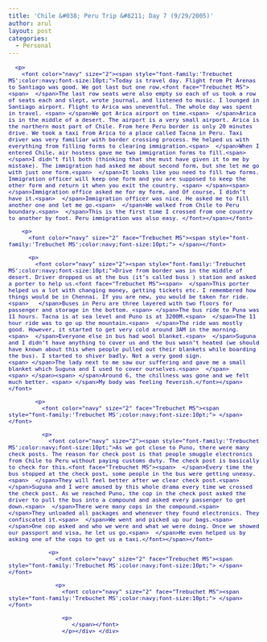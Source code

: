 ```yaml
---
title: 'Chile &#038; Peru Trip &#8211; Day 7 (9/29/2005)'
author: arul
layout: post
categories:
  - Personal
---
```

<div id="msgcns!A7680953F5FDC114!469" class="bvMsg">
  <div>
    <p>
      <font color="navy" size="2" face="Trebuchet MS"><span style="font-family:'Trebuchet MS';color:navy;font-size:10pt;"></span></font><font color="navy" size="2" face="Trebuchet MS"><span style="font-family:'Trebuchet MS';color:navy;font-size:10pt;"> 
      
      <p>
        <font color="navy" size="2"><span style="font-family:'Trebuchet MS';color:navy;font-size:10pt;">Today is travel day. Flight from Pt Arenas to Santiago was good. We got last but one row.<font face="Trebuchet MS"><span>  </span>The last row seats were also empty so each of us took a row of seats each and slept, wrote journal, and listened to music. I lounged in Santiago airport. Flight to Arica was uneventful. The whole day was spent in travel. <span> </span>We got Arica airport on time.<span>  </span>Arica is in the middle of a desert. The airport is a very small airport. Arica is the northern most part of Chile. From here Peru border is only 20 minutes drive. We took a taxi from Arica to a place called Tacna in Peru. Taxi driver was very familiar with border crossing process. He helped us with everything from filling forms to clearing immigration.<span>  </span>When I entered Chile, air hostess gave me two immigration forms to fill.<span>  </span>I didn’t fill both (thinking that she must have given it to me by mistake). The immigration had asked me about second form, but she let me go with just one form.<span>  </span>It looks like you need to fill two forms. Immigration officer will keep one form and you are supposed to keep the other form and return it when you exit the country. <span> </span><span>  </span>Immigration office asked me for my form, and Of course, I didn’t have it.<span>  </span>Immigration officer was nice. He asked me to fill another one and let me go.<span>  </span>We walked from Chile to Peru boundary.<span>  </span>This is the first time I crossed from one country to another by foot. Peru immigration was also easy. </font></span></font> 
        
        <p>
          <font color="navy" size="2" face="Trebuchet MS"><span style="font-family:'Trebuchet MS';color:navy;font-size:10pt;"> </span></font> 
          
          <p>
            <font color="navy" size="2"><span style="font-family:'Trebuchet MS';color:navy;font-size:10pt;">Drive from border was in the middle of desert. Driver dropped us at the bus (it’s called buss ) station and asked a porter to help us.<font face="Trebuchet MS"><span>  </span>This porter helped us a lot with changing money, getting tickets etc. I remembered how things would be in Chennai. If you are new, you would be taken for ride.<span>   </span>Buses in Peru are three layered with two floors for passenger and storage in the bottom. <span> </span>The bus ride to Puna was 11 hours. Tacna is at sea level and Puno is at 3200M.<span>  </span>The 11 hour ride was to go up the mountain.<span>  </span>The ride was mostly good. However, it started to get very cold around 3AM in the morning.<span>  </span>Everyone else in bus had wool blanket.<span>  </span>Suguna and I didn’t have anything to cover us and the bus wasn’t heated (we should have known about this when people pulled out their blankets while boarding the bus). I started to shiver badly. Not a very good sign. <span> </span>The lady next to me saw our suffering and gave me a small blanket which Suguna and I used to cover ourselves.<span>  </span><span> </span><span> </span>Around 6, the chillness was gone and we felt much better. <span> </span>My body was feeling feverish.</font></span></font> 
            
            <p>
              <font color="navy" size="2" face="Trebuchet MS"><span style="font-family:'Trebuchet MS';color:navy;font-size:10pt;"> </span></font> 
              
              <p>
                <font color="navy" size="2"><span style="font-family:'Trebuchet MS';color:navy;font-size:10pt;">As we got close to Puno, there were many check posts. The reason for check post is that people smuggle electronics from Chile to Peru without paying customs duty. The check post is basically to check for this.<font face="Trebuchet MS"><span>  </span>Every time the bus stopped at the check post, some people in the bus were getting uneasy.<span>  </span>They will feel better after we clear check post.<span>  </span>Suguna and I were amused by this whole drama every time we crossed the check post. As we reached Puno, the cop in the check post asked the driver to pull the bus into a compound and asked every passenger to get down.<span>  </span>There were many cops in the compound.<span>  </span>They unloaded all packages and whenever they found electronics. They confiscated it.<span>  </span>We went and picked up our bags.<span>  </span>One cop asked and who we were and what we were doing. Once we showed our passport and visa, he let us go.<span>  </span>He even helped us by asking one of the cops to get us a taxi.</font></span></font> 
                
                <p>
                  <font color="navy" size="2" face="Trebuchet MS"><span style="font-family:'Trebuchet MS';color:navy;font-size:10pt;"> </span></font> 
                  
                  <p>
                    <font color="navy" size="2" face="Trebuchet MS"><span style="font-family:'Trebuchet MS';color:navy;font-size:10pt;"> </span></font> 
                    
                    <p>
                       </span></font>
                    </p></div> </div>
